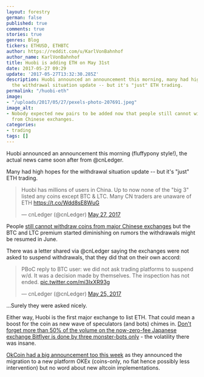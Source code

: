 ```yaml
---
layout: forestry
german: false
published: true
comments: true
stories: true
genres: Blog
tickers: ETHUSD, ETHBTC
author: https://reddit.com/u/KarlVonBahnhof
author_name: KarlVonBahnhof
title: Huobi is adding ETH on May 31st
date: 2017-05-27 09:29
update: '2017-05-27T13:32:30.285Z'
description: Huobi announced an announcement this morning, many had high hopes for
  the withdrawal situation update -- but it's "just" ETH trading.
permalink: "/huobi-eth"
image:
- "/uploads/2017/05/27/pexels-photo-207691.jpeg"
image_alt:
- Nobody expected new pairs to be added now that people still cannot withdraw fiat
  from Chinese exchanges.
categories:
- trading
tags: []
---
```


Huobi announced an announcement this morning (fluffypony style!), the actual news came soon after from @cnLedger. 

Many had high hopes for the withdrawal situation update -- but it's "just" ETH trading. 

<blockquote class="twitter-tweet" data-lang="en"><p lang="en" dir="ltr">Huobi has millions of users in China. Up to now none of the &quot;big 3&quot; listed any coins except BTC &amp; LTC. Many CN traders are unaware of ETH <a href="https://t.co/Wdd8sE8WuG">https://t.co/Wdd8sE8WuG</a></p>&mdash; cnLedger (@cnLedger) <a href="https://twitter.com/cnLedger/status/868457182429233155">May 27, 2017</a></blockquote> 

People [still cannot withdraw coins from major Chinese exchanges](https://cointelegraph.com/news/bitcoin-withdrawals-expected-to-resume-as-chinese-exchanges-ask-users-for-funds-info) but the BTC and LTC premium started diminishing on rumors the withdrawals might be resumed in June.  

There was a letter shared via @cnLedger saying the exchanges were not asked to suspend withdrawals, that they did that on their own accord:

<blockquote class="twitter-tweet" data-lang="en"><p lang="en" dir="ltr">PBoC reply to BTC user: we did not ask trading platforms to suspend w/d. It was a decision made by themselves. The inspection has not ended. <a href="https://t.co/mi3IxXR93g">pic.twitter.com/mi3IxXR93g</a></p>&mdash; cnLedger (@cnLedger) <a href="https://twitter.com/cnLedger/status/867651423038603264">May 25, 2017</a></blockquote> 

...Surely they were asked nicely.

Either way, Huobi is the first major exchange to list ETH. That could mean a boost for the coin as new wave of speculators (and bots) chimes in. [Don't forget more than 50% of the volume on the now-zero-fee Japanese exchange Bitflyer is done by three monster-bots only](https://www.reddit.com/r/BitcoinMarkets/comments/6deopl/daily_discussion_friday_may_26_2017/di3fto6/) - the volatility there was insane.

[OkCoin had a big announcement too this week](http://blog.okcoin.com/post/161088088064/okcoin-to-migrate-futures-activity-to-okexcom) as they announced the migration to a new platform OKEx (coins-only, no fiat hence possibly less intervention) but no word about new altcoin implementations.